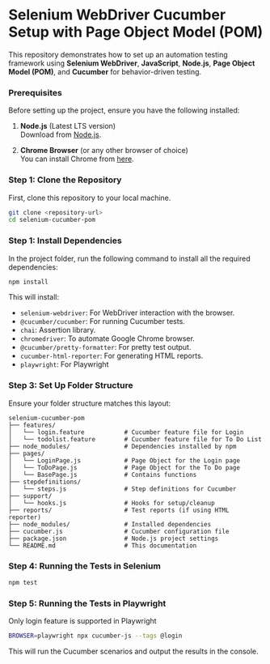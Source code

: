 
# Selenium WebDriver Cucumber Setup with Page Object Model (POM)

This repository demonstrates how to set up an automation testing framework using **Selenium WebDriver**, **JavaScript**, **Node.js**, **Page Object Model (POM)**, and **Cucumber** for behavior-driven testing.

### Prerequisites

Before setting up the project, ensure you have the following installed:

1. **Node.js** (Latest LTS version)  
   Download from [Node.js](https://nodejs.org/).

2. **Chrome Browser** (or any other browser of choice)  
   You can install Chrome from [here](https://www.google.com/chrome/).

### Step 1: Clone the Repository

First, clone this repository to your local machine.

```bash
git clone <repository-url>
cd selenium-cucumber-pom
```

### Step 1: Install Dependencies

In the project folder, run the following command to install all the required dependencies:

```bash
npm install
```

This will install:

- `selenium-webdriver`: For WebDriver interaction with the browser.
- `@cucumber/cucumber`: For running Cucumber tests.
- `chai`: Assertion library.
- `chromedriver`: To automate Google Chrome browser.
- `@cucumber/pretty-formatter`: For pretty test output.
- `cucumber-html-reporter`: For generating HTML reports.
- `playwright`: For Playwright

### Step 3: Set Up Folder Structure

Ensure your folder structure matches this layout:

```
selenium-cucumber-pom
├── features/
│   └── login.feature           # Cucumber feature file for Login
│   └── todolist.feature        # Cucumber feature file for To Do List
├── node_modules/               # Dependencies installed by npm
├── pages/
│   └── LoginPage.js            # Page Object for the Login page
│   └── ToDoPage.js             # Page Object for the To Do page
│   └── BasePage.js             # Contains functions
├── stepdefinitions/
│   └── steps.js                # Step definitions for Cucumber
├── support/
│   └── hooks.js                # Hooks for setup/cleanup
├── reports/                    # Test reports (if using HTML reporter)
├── node_modules/               # Installed dependencies
├── cucumber.js                 # Cucumber configuration file
├── package.json                # Node.js project settings
└── README.md                   # This documentation

```

### Step 4: Running the Tests in Selenium

```bash
npm test
```

### Step 5: Running the Tests in Playwright 

Only login feature is supported in Playwright

```bash
BROWSER=playwright npx cucumber-js --tags @login
```

This will run the Cucumber scenarios and output the results in the console.
